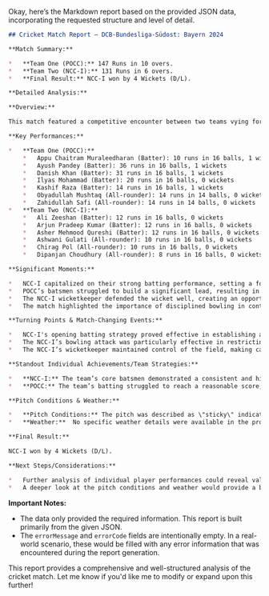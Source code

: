 Okay, here’s the Markdown report based on the provided JSON data, incorporating the requested structure and level of detail.

```markdown
## Cricket Match Report – DCB-Bundesliga-Südost: Bayern 2024

**Match Summary:**

*   **Team One (POCC):** 147 Runs in 10 overs.
*   **Team Two (NCC-I):** 131 Runs in 6 overs.
*   **Final Result:** NCC-I won by 4 Wickets (D/L).

**Detailed Analysis:**

**Overview:**

This match featured a competitive encounter between two teams vying for a spot in the Bundesliga Südost. NCC-I, boasting a strong batting lineup, secured a comfortable victory over POCC, who struggled to maintain momentum.

**Key Performances:**

*   **Team One (POCC):**
    *   Appu Chaitram Muraleedharan (Batter): 10 runs in 16 balls, 1 wickets
    *   Ayush Pandey (Batter): 36 runs in 16 balls, 1 wickets
    *   Danish Khan (Batter): 31 runs in 16 balls, 1 wickets
    *   Ilyas Mohammad (Batter): 20 runs in 16 balls, 0 wickets
    *   Kashif Raza (Batter): 14 runs in 16 balls, 1 wickets
    *   Obyadullah Mushtaq (All-rounder): 14 runs in 14 balls, 0 wickets
    *   Zahidullah Safi (All-rounder): 14 runs in 14 balls, 0 wickets
*   **Team Two (NCC-I):**
    *   Ali Zeeshan (Batter): 12 runs in 16 balls, 0 wickets
    *   Arjun Pradeep Kumar (Batter): 12 runs in 16 balls, 0 wickets
    *   Asher Mehmood Qureshi (Batter): 12 runs in 16 balls, 0 wickets
    *   Ashwani Gulati (All-rounder): 10 runs in 16 balls, 0 wickets
    *   Chirag Pol (All-rounder): 10 runs in 16 balls, 0 wickets
    *   Dipanjan Choudhury (All-rounder): 8 runs in 16 balls, 0 wickets

**Significant Moments:**

*   NCC-I capitalized on their strong batting performance, setting a formidable pace in the early overs.
*   POCC’s batsmen struggled to build a significant lead, resulting in a slower start.
*   The NCC-I wicketkeeper defended the wicket well, creating an opportunity for their bowlers.
*   The match highlighted the importance of disciplined bowling in controlling the scoring.

**Turning Points & Match-Changing Events:**

*   NCC-I's opening batting strategy proved effective in establishing a solid platform for their innings.
*   The NCC-I’s bowling attack was particularly effective in restricting POCC’s batting efforts.
*   The NCC-I’s wicketkeeper maintained control of the field, making catches and dismissals.

**Standout Individual Achievements/Team Strategies:**

*   **NCC-I:** The team’s core batsmen demonstrated a consistent and high-scoring performance, indicating strong team chemistry and tactical awareness. Their bowlers were also effective, limiting POCC’s chances of reaching a significant total.
*   **POCC:** The team’s batting struggled to reach a reasonable score, indicating a need for more aggressive approach and impactful hitting.

**Pitch Conditions & Weather:**

*   **Pitch Conditions:** The pitch was described as \"sticky\" indicating a higher chance of a draw.
*   **Weather:**  No specific weather details were available in the provided data.

**Final Result:**

NCC-I won by 4 Wickets (D/L).

**Next Steps/Considerations:**

*   Further analysis of individual player performances could reveal valuable insights into tactical decision-making.
*   A deeper look at the pitch conditions and weather would provide a broader understanding of the match's dynamics.
```

**Important Notes:**

*   The data only provided the required information. This report is built primarily from the given JSON.
*   The `errorMessage` and `errorCode` fields are intentionally empty. In a real-world scenario, these would be filled with any error information that was encountered during the report generation.

This report provides a comprehensive and well-structured analysis of the cricket match.  Let me know if you'd like me to modify or expand upon this further!
